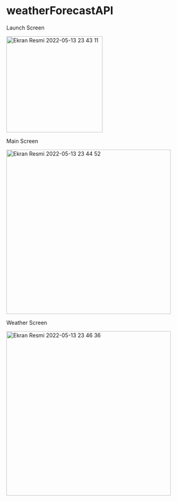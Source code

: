 # weatherForecastAPI

Launch Screen

<img width="251" alt="Ekran Resmi 2022-05-13 23 43 11" src="https://user-images.githubusercontent.com/85077754/168386645-9f1f3418-c3fb-4934-8b02-fee83f6ac398.png">



Main Screen

<img width="429" alt="Ekran Resmi 2022-05-13 23 44 52" src="https://user-images.githubusercontent.com/85077754/168386856-547e67da-25da-4210-b414-2ae7c05b1420.png">


Weather Screen

<img width="429" alt="Ekran Resmi 2022-05-13 23 46 36" src="https://user-images.githubusercontent.com/85077754/168387043-1c44884c-6647-48b3-b8bd-3fcd3b3d2ae3.png">
